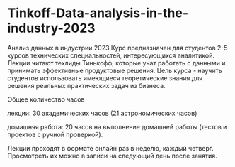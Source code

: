 # Tinkoff-Data-analysis-in-the-industry-2023
Анализ данных в индустрии 2023
Курс предназначен для студентов 2-5 курсов технических специальностей, интересующихся аналитикой. Лекции читают техлиды Тинькофф, которые учат работать с данными и принимать эффективные продуктовые решения. Цель курса - научить студентов использовать имеющиеся теоретические знания для решения реальных практических задач из бизнеса.

Общее количество часов

лекции: 30 академических часов (21 астрономических часов)

домашняя работа: 20 часов на выполнение домашней работы (тестов и проектов с ручной проверкой).

Лекции проходят в формате онлайн раз в неделю, каждый четверг. Просмотреть их можно в записи на следующий день после занятия.
